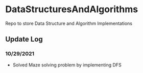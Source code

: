 # DataStructuresAndAlgorithms

Repo to store Data Structure and Algorithm Implementations

## Update Log

### 10/29/2021

- Solved Maze solving problem by implementing DFS
